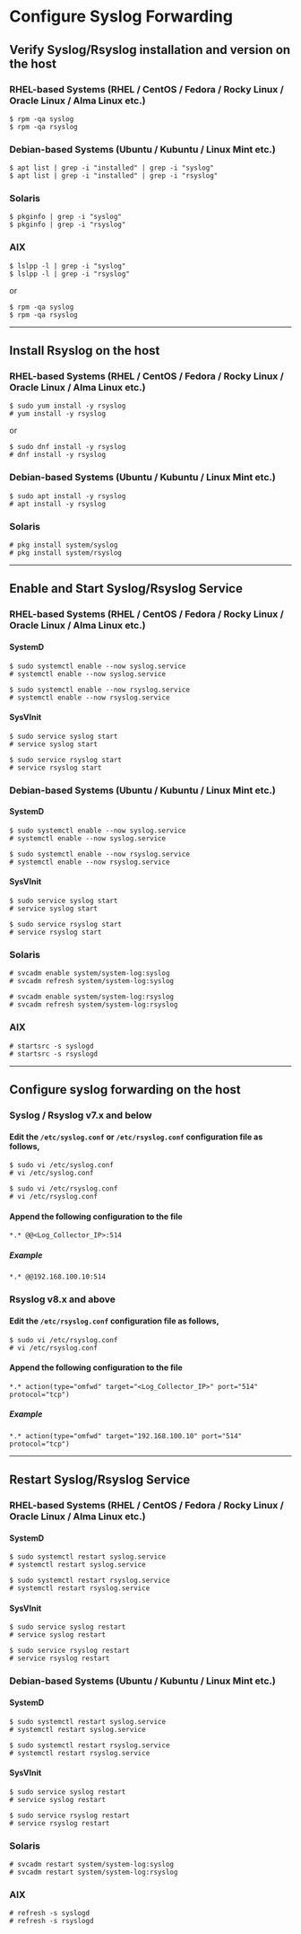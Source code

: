 # Configure Syslog Forwarding
## Verify Syslog/Rsyslog installation and version on the host
### RHEL-based Systems (RHEL / CentOS / Fedora / Rocky Linux / Oracle Linux / Alma Linux etc.)
```
$ rpm -qa syslog
$ rpm -qa rsyslog
```
### Debian-based Systems (Ubuntu / Kubuntu / Linux Mint etc.)
```
$ apt list | grep -i "installed" | grep -i "syslog"
$ apt list | grep -i "installed" | grep -i "rsyslog"
```
### Solaris
```
$ pkginfo | grep -i "syslog"
$ pkginfo | grep -i "rsyslog"
```
### AIX
```
$ lslpp -l | grep -i "syslog"
$ lslpp -l | grep -i "rsyslog"
```
or
```
$ rpm -qa syslog
$ rpm -qa rsyslog
```

---
## Install Rsyslog on the host
### RHEL-based Systems (RHEL / CentOS / Fedora / Rocky Linux / Oracle Linux / Alma Linux etc.)
```
$ sudo yum install -y rsyslog
# yum install -y rsyslog
```
or
```
$ sudo dnf install -y rsyslog
# dnf install -y rsyslog
```
### Debian-based Systems (Ubuntu / Kubuntu / Linux Mint etc.)
```
$ sudo apt install -y rsyslog
# apt install -y rsyslog
```
### Solaris
```
# pkg install system/syslog
# pkg install system/rsyslog
```



---
## Enable and Start Syslog/Rsyslog Service
### RHEL-based Systems (RHEL / CentOS / Fedora / Rocky Linux / Oracle Linux / Alma Linux etc.)
#### SystemD
```
$ sudo systemctl enable --now syslog.service
# systemctl enable --now syslog.service
```
```
$ sudo systemctl enable --now rsyslog.service
# systemctl enable --now rsyslog.service
```
#### SysVInit
```
$ sudo service syslog start
# service syslog start
```
```
$ sudo service rsyslog start
# service rsyslog start
```


### Debian-based Systems (Ubuntu / Kubuntu / Linux Mint etc.)
#### SystemD
```
$ sudo systemctl enable --now syslog.service
# systemctl enable --now syslog.service
```
```
$ sudo systemctl enable --now rsyslog.service
# systemctl enable --now rsyslog.service
```
#### SysVInit
```
$ sudo service syslog start
# service syslog start
```
```
$ sudo service rsyslog start
# service rsyslog start
```

### Solaris
```
# svcadm enable system/system-log:syslog
# svcadm refresh system/system-log:syslog
```
```
# svcadm enable system/system-log:rsyslog
# svcadm refresh system/system-log:rsyslog
```

### AIX
```
# startsrc -s syslogd
# startsrc -s rsyslogd
```

---
## Configure syslog forwarding on the host
### Syslog / Rsyslog v7.x and below
#### Edit the ```/etc/syslog.conf``` or ```/etc/rsyslog.conf``` configuration file as follows,
```
$ sudo vi /etc/syslog.conf
# vi /etc/syslog.conf
```
```
$ sudo vi /etc/rsyslog.conf
# vi /etc/rsyslog.conf
```

#### Append the following configuration to the file
```
*.* @@<Log_Collector_IP>:514
```

##### Example
```
*.* @@192.168.100.10:514
```

### Rsyslog v8.x and above
#### Edit the ```/etc/rsyslog.conf``` configuration file as follows,
```
$ sudo vi /etc/rsyslog.conf
# vi /etc/rsyslog.conf
```

#### Append the following configuration to the file
```
*.* action(type="omfwd" target="<Log_Collector_IP>" port="514" protocol="tcp")
```

##### Example
```
*.* action(type="omfwd" target="192.168.100.10" port="514" protocol="tcp")
```

---
## Restart Syslog/Rsyslog Service
### RHEL-based Systems (RHEL / CentOS / Fedora / Rocky Linux / Oracle Linux / Alma Linux etc.)
#### SystemD
```
$ sudo systemctl restart syslog.service
# systemctl restart syslog.service
```
```
$ sudo systemctl restart rsyslog.service
# systemctl restart rsyslog.service
```
#### SysVInit
```
$ sudo service syslog restart
# service syslog restart
```
```
$ sudo service rsyslog restart
# service rsyslog restart
```

### Debian-based Systems (Ubuntu / Kubuntu / Linux Mint etc.)
#### SystemD
```
$ sudo systemctl restart syslog.service
# systemctl restart syslog.service
```
```
$ sudo systemctl restart rsyslog.service
# systemctl restart rsyslog.service
```
#### SysVInit
```
$ sudo service syslog restart
# service syslog restart
```
```
$ sudo service rsyslog restart
# service rsyslog restart
```

### Solaris
```
# svcadm restart system/system-log:syslog
# svcadm restart system/system-log:rsyslog
```

### AIX
```
# refresh -s syslogd
# refresh -s rsyslogd
```

